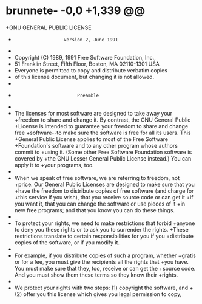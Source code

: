 # brunnete- -0,0 +1,339 @@
 +GNU GENERAL PUBLIC LICENSE
 +                       Version 2, June 1991
 +
 + Copyright (C) 1989, 1991 Free Software Foundation, Inc.,
 + 51 Franklin Street, Fifth Floor, Boston, MA 02110-1301 USA
 + Everyone is permitted to copy and distribute verbatim copies
 + of this license document, but changing it is not allowed.
 +
 +                            Preamble
 +
 +  The licenses for most software are designed to take away your
 +freedom to share and change it.  By contrast, the GNU General Public
 +License is intended to guarantee your freedom to share and change free
 +software--to make sure the software is free for all its users.  This
 +General Public License applies to most of the Free Software
 +Foundation's software and to any other program whose authors commit to
 +using it.  (Some other Free Software Foundation software is covered by
 +the GNU Lesser General Public License instead.)  You can apply it to
 +your programs, too.
 +
 +  When we speak of free software, we are referring to freedom, not
 +price.  Our General Public Licenses are designed to make sure that you
 +have the freedom to distribute copies of free software (and charge for
 +this service if you wish), that you receive source code or can get it
 +if you want it, that you can change the software or use pieces of it
 +in new free programs; and that you know you can do these things.
 +
 +  To protect your rights, we need to make restrictions that forbid
 +anyone to deny you these rights or to ask you to surrender the rights.
 +These restrictions translate to certain responsibilities for you if you
 +distribute copies of the software, or if you modify it.
 +
 +  For example, if you distribute copies of such a program, whether
 +gratis or for a fee, you must give the recipients all the rights that
 +you have.  You must make sure that they, too, receive or can get the
 +source code.  And you must show them these terms so they know their
 +rights.
 +
 +  We protect your rights with two steps: (1) copyright the software, and
 +(2) offer you this license which gives you legal permission to copy,
 
